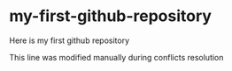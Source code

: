 # my-first-github-repository
Here is my first github repository

This line was modified manually during conflicts resolution